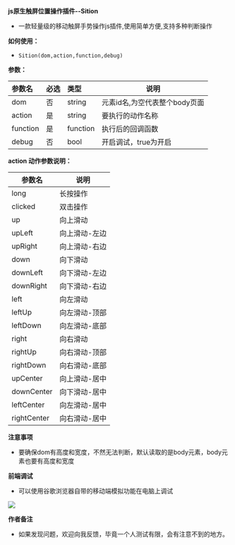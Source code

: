 **js原生触屏位置操作插件--Sition** 

- 一款轻量级的移动触屏手势操作js插件,使用简单方便,支持多种判断操作

**如何使用：** 
- ` Sition(dom,action,function,debug) `


**参数：** 

|参数名|必选|类型|说明|
|:----    |:---|:----- |-----   |
| dom | 否  |string | 元素id名,为空代表整个body页面   |
| action  | 是  |string | 要执行的动作名称   |
| function | 是  |function | 执行后的回调函数   |
| debug | 否  | bool | 开启调试，true为开启   |

**action 动作参数说明：** 

|参数名|说明|
|---  | ---|  
| long | 长按操作 |
| clicked | 双击操作 |
| up | 向上滑动 |
| upLeft | 向上滑动-左边 |
| upRight | 向上滑动-右边 |
| down | 向下滑动 |
| downLeft | 向下滑动-左边 |
| downRight | 向下滑动-右边 |
| left | 向左滑动 |
| leftUp | 向左滑动-顶部 |
| leftDown | 向左滑动-底部 |
| right | 向右滑动 |
| rightUp | 向右滑动-顶部 |
| rightDown | 向右滑动-底部 |
| upCenter | 向上滑动-居中 |
| downCenter | 向下滑动-居中 |
| leftCenter | 向左滑动-居中 |
| rightCenter | 向右滑动-居中 |

**注意事项** 
 
- 要确保dom有高度和宽度，不然无法判断，默认读取的是body元素，body元素也要有高度和宽度

**前端调试**
- 可以使用谷歌浏览器自带的移动端模拟功能在电脑上调试

 ![](https://www.showdoc.cc/server/api/common/visitfile/sign/2a419bd9617cb07925d3867055df781a?showdoc=.jpg)

**作者备注**
- 如果发现问题，欢迎向我反馈，毕竟一个人测试有限，会有注意不到的地方。